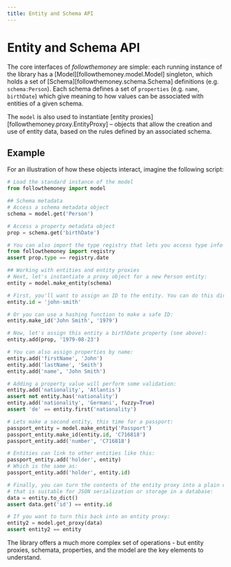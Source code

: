 ```yaml
---
title: Entity and Schema API
---
```


# Entity and Schema API

The core interfaces of _followthemoney_ are simple: each running instance of the library has a [Model][followthemoney.model.Model] singleton, which holds a set of [Schema][followthemoney.schema.Schema] definitions (e.g. `schema:Person`). Each schema defines a set of `properties` (e.g. `name`, `birthDate`) which give meaning to how values can be associated with entities of a given schema.

The `model` is also used to instantiate [entity proxies][followthemoney.proxy.EntityProxy] – objects that allow the creation and use of entity data, based on the rules defined by an associated schema.

## Example

For an illustration of how these objects interact, imagine the following script:

```python
# Load the standard instance of the model
from followthemoney import model

## Schema metadata
# Access a schema metadata object
schema = model.get('Person')

# Access a property metadata object
prop = schema.get('birthDate')

# You can also import the type registry that lets you access type info easily:
from followthemoney import registry
assert prop.type == registry.date

## Working with entities and entity proxies
# Next, let's instantiate a proxy object for a new Person entity:
entity = model.make_entity(schema)

# First, you'll want to assign an ID to the entity. You can do this directly:
entity.id = 'john-smith'

# Or you can use a hashing function to make a safe ID:
entity.make_id('John Smith', '1979')

# Now, let's assign this entity a birthDate property (see above):
entity.add(prop, '1979-08-23')

# You can also assign properties by name:
entity.add('firstName', 'John')
entity.add('lastName', 'Smith')
entity.add('name', 'John Smith')

# Adding a property value will perform some validation:
entity.add('nationality', 'Atlantis')
assert not entity.has('nationality')
entity.add('nationality', 'Germani', fuzzy=True)
assert 'de' == entity.first('nationality')

# Lets make a second entity, this time for a passport:
passport_entity = model.make_entity('Passport')
passport_entity.make_id(entity.id, 'C716818')
passport_entity.add('number', 'C716818')

# Entities can link to other entities like this:
passport_entity.add('holder', entity)
# Which is the same as:
passport_entity.add('holder', entity.id)

# Finally, you can turn the contents of the entity proxy into a plain dictionary
# that is suitable for JSON serialization or storage in a database:
data = entity.to_dict()
assert data.get('id') == entity.id

# If you want to turn this back into an entity proxy:
entity2 = model.get_proxy(data)
assert entity2 == entity
```

The library offers a much more complex set of operations - but entity proxies, schemata, properties, and the model are the key elements to understand.
